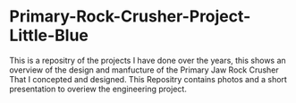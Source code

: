 # Primary-Rock-Crusher-Project-Little-Blue
This is a repositry of the projects I have done over the years, this shows an overview of the design and manfucture of the Primary Jaw Rock Crusher 
That I concepted and designed. This Repositry contains photos and a short presentation to overiew the engineering project.
